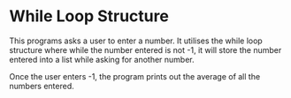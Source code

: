 
# While Loop Structure

This programs asks a user to enter a number. It utilises the while loop structure where while the number entered is not -1, it will store the number entered into a list while asking for another number.

Once the user enters -1, the program prints out the average of all the numbers entered. 



